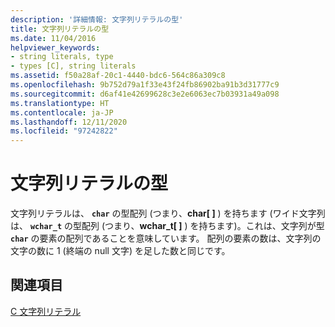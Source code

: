 ```yaml
---
description: '詳細情報: 文字列リテラルの型'
title: 文字列リテラルの型
ms.date: 11/04/2016
helpviewer_keywords:
- string literals, type
- types [C], string literals
ms.assetid: f50a28af-20c1-4440-bdc6-564c86a309c8
ms.openlocfilehash: 9b752d79a1f33e43f24fb86902ba91b3d31777c9
ms.sourcegitcommit: d6af41e42699628c3e2e6063ec7b03931a49a098
ms.translationtype: HT
ms.contentlocale: ja-JP
ms.lasthandoff: 12/11/2020
ms.locfileid: "97242822"
---
```

# <a name="type-for-string-literals"></a>文字列リテラルの型

文字列リテラルは、 **`char`** の型配列 (つまり、**char[ ]** ) を持ちます (ワイド文字列は、 **`wchar_t`** の型配列 (つまり、**wchar_t[ ]** ) を持ちます)。これは、文字列が型 **`char`** の要素の配列であることを意味しています。 配列の要素の数は、文字列の文字の数に 1 (終端の null 文字) を足した数と同じです。

## <a name="see-also"></a>関連項目

[C 文字列リテラル](../c-language/c-string-literals.md)
